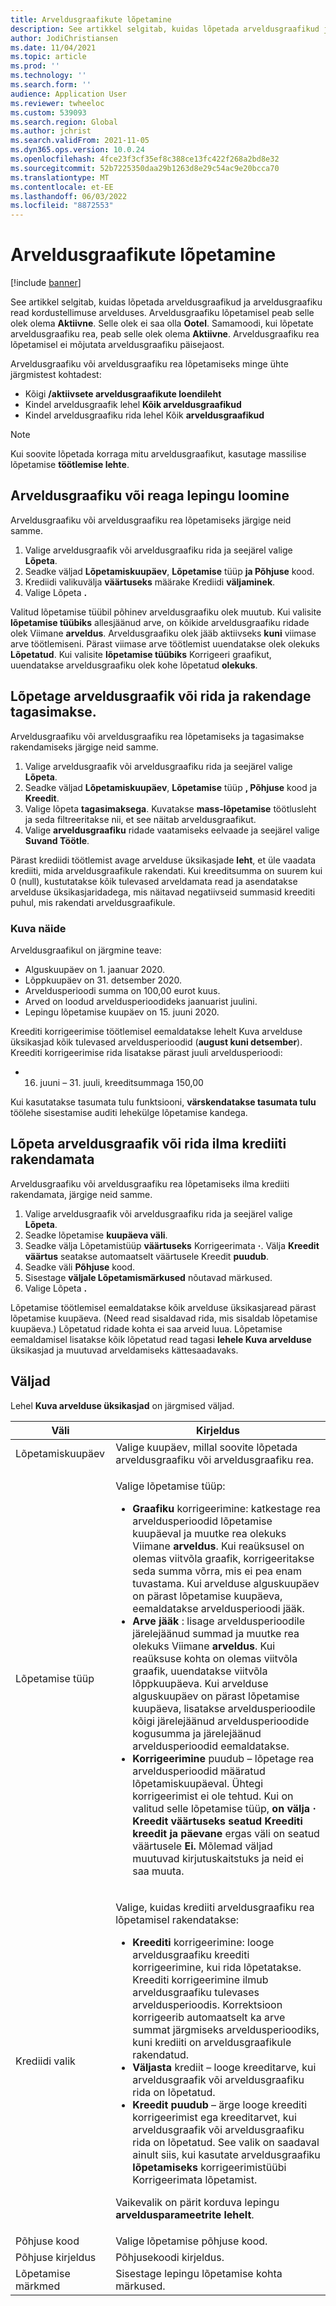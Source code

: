 ```yaml
---
title: Arveldusgraafikute lõpetamine
description: See artikkel selgitab, kuidas lõpetada arveldusgraafikud ja arveldusgraafiku read kordustellimuse arvelduses.
author: JodiChristiansen
ms.date: 11/04/2021
ms.topic: article
ms.prod: ''
ms.technology: ''
ms.search.form: ''
audience: Application User
ms.reviewer: twheeloc
ms.custom: 539093
ms.search.region: Global
ms.author: jchrist
ms.search.validFrom: 2021-11-05
ms.dyn365.ops.version: 10.0.24
ms.openlocfilehash: 4fce23f3cf35ef8c388ce13fc422f268a2bd8e32
ms.sourcegitcommit: 52b7225350daa29b1263d8e29c54ac9e20bcca70
ms.translationtype: MT
ms.contentlocale: et-EE
ms.lasthandoff: 06/03/2022
ms.locfileid: "8872553"
---
```

# <a name="terminate-billing-schedules"></a>Arveldusgraafikute lõpetamine

[!include [banner](../includes/banner.md)]

See artikkel selgitab, kuidas lõpetada arveldusgraafikud ja arveldusgraafiku read kordustellimuse arvelduses. Arveldusgraafiku lõpetamisel peab selle olek olema **Aktiivne**. Selle olek ei saa olla **Ootel**. Samamoodi, kui lõpetate arveldusgraafiku rea, peab selle olek olema **Aktiivne**. Arveldusgraafiku rea lõpetamisel ei mõjutata arveldusgraafiku päisejaost.

Arveldusgraafiku või arveldusgraafiku rea lõpetamiseks minge ühte järgmistest kohtadest:

- Kõigi **/aktiivsete arveldusgraafikute loendileht**
- Kindel arveldusgraafik lehel **Kõik arveldusgraafikud**
- Kindel arveldusgraafiku rida lehel Kõik **arveldusgraafikud**

> [!NOTE]
> Kui soovite lõpetada korraga mitu arveldusgraafikut, kasutage massilise lõpetamise **töötlemise lehte**.

## <a name="terminate-a-billing-schedule-or-line"></a>Arveldusgraafiku või reaga lepingu loomine

Arveldusgraafiku või arveldusgraafiku rea lõpetamiseks järgige neid samme.

1. Valige arveldusgraafik või arveldusgraafiku rida ja seejärel valige **Lõpeta**. 
2. Seadke väljad **Lõpetamiskuupäev**, **Lõpetamise** tüüp **ja Põhjuse** kood.
3. Krediidi valikuvälja **väärtuseks** määrake Krediidi **väljaminek**.
4. Valige Lõpeta **.**

Valitud lõpetamise tüübil põhinev arveldusgraafiku olek muutub. Kui valisite **lõpetamise tüübiks** allesjäänud arve, on kõikide arveldusgraafiku ridade olek Viimane **arveldus**. Arveldusgraafiku olek jääb aktiivseks **kuni** viimase arve töötlemiseni. Pärast viimase arve töötlemist uuendatakse olek olekuks **Lõpetatud**. Kui valisite **lõpetamise tüübiks** Korrigeeri graafikut, uuendatakse arveldusgraafiku olek kohe lõpetatud **olekuks**.

## <a name="terminate-a-billing-schedule-or-line-and-apply-a-refund"></a>Lõpetage arveldusgraafik või rida ja rakendage tagasimakse.

Arveldusgraafiku või arveldusgraafiku rea lõpetamiseks ja tagasimakse rakendamiseks järgige neid samme.

1. Valige arveldusgraafik või arveldusgraafiku rida ja seejärel valige **Lõpeta**.
2. Seadke väljad **Lõpetamiskuupäev**, **Lõpetamise** tüüp **, Põhjuse** kood ja **Kreedit**.
3. Valige lõpeta **tagasimaksega**. Kuvatakse **mass-lõpetamise** töötlusleht ja seda filtreeritakse nii, et see näitab arveldusgraafikut.
4. Valige **arveldusgraafiku** ridade vaatamiseks eelvaade ja seejärel valige **Suvand Töötle**.

Pärast krediidi töötlemist avage arvelduse üksikasjade **leht**, et üle vaadata krediiti, mida arveldusgraafikule rakendati. Kui kreeditsumma on suurem kui 0 (null), kustutatakse kõik tulevased arveldamata read ja asendatakse arvelduse üksikasjaridadega, mis näitavad negatiivseid summasid kreediti puhul, mis rakendati arveldusgraafikule.

### <a name="view-example"></a>Kuva näide

Arveldusgraafikul on järgmine teave:

- Alguskuupäev on 1. jaanuar 2020.
- Lõppkuupäev on 31. detsember 2020.
- Arveldusperioodi summa on 100,00 eurot kuus.
- Arved on loodud arveldusperioodideks jaanuarist juulini.
- Lepingu lõpetamise kuupäev on 15. juuni 2020.

Kreediti korrigeerimise töötlemisel eemaldatakse lehelt Kuva arvelduse üksikasjad kõik tulevased arveldusperioodid (**august kuni detsember**). Kreediti korrigeerimise rida lisatakse pärast juuli arveldusperioodi:

- 16. juuni – 31. juuli, kreeditsummaga 150,00

Kui kasutatakse tasumata tulu funktsiooni, **värskendatakse tasumata tulu** töölehe sisestamise auditi lehekülge lõpetamise kandega.

## <a name="terminate-a-billing-schedule-or-line-without-applying-a-credit"></a>Lõpeta arveldusgraafik või rida ilma krediiti rakendamata

Arveldusgraafiku või arveldusgraafiku rea lõpetamiseks ilma krediiti rakendamata, järgige neid samme.

1. Valige arveldusgraafik või arveldusgraafiku rida ja seejärel valige **Lõpeta**.
2. Seadke lõpetamise **kuupäeva väli**.
3. Seadke välja Lõpetamistüüp **väärtuseks** Korrigeerimata **·**. Välja **Kreedit väärtus** seatakse automaatselt väärtusele Kreedit **puudub**.
3. Seadke väli **Põhjuse** kood.
4. Sisestage **väljale Lõpetamismärkused** nõutavad märkused.
5. Valige Lõpeta **.** 

Lõpetamise töötlemisel eemaldatakse kõik arvelduse üksikasjaread pärast lõpetamise kuupäeva. (Need read sisaldavad rida, mis sisaldab lõpetamise kuupäeva.) Lõpetatud ridade kohta ei saa arveid luua. Lõpetamise eemaldamisel lisatakse kõik lõpetatud read tagasi **lehele Kuva arvelduse** üksikasjad ja muutuvad arveldamiseks kättesaadavaks.

## <a name="fields"></a>Väljad

Lehel **Kuva arvelduse üksikasjad** on järgmised väljad.

| Väli | Kirjeldus |
|-------|-------------| 
| Lõpetamiskuupäev | Valige kuupäev, millal soovite lõpetada arveldusgraafiku või arveldusgraafiku rea. |
| Lõpetamise tüüp | <p>Valige lõpetamise tüüp:</p><ul><li>**Graafiku** korrigeerimine: katkestage rea arveldusperioodid lõpetamise kuupäeval ja muutke rea olekuks Viimane **arveldus**. Kui reaüksusel on olemas viitvõla graafik, korrigeeritakse seda summa võrra, mis ei pea enam tuvastama. Kui arvelduse alguskuupäev on pärast lõpetamise kuupäeva, eemaldatakse arveldusperioodi jääk.</li><li>**Arve jääk** : lisage arveldusperioodile järelejäänud summad ja muutke rea olekuks Viimane **arveldus**. Kui reaüksuse kohta on olemas viitvõla graafik, uuendatakse viitvõla lõppkuupäeva. Kui arvelduse alguskuupäev on pärast lõpetamise kuupäeva, lisatakse arveldusperioodile kõigi järelejäänud arveldusperioodide kogusumma ja järelejäänud arveldusperioodid eemaldatakse.</li><li>**Korrigeerimine** puudub – lõpetage rea arveldusperioodid määratud lõpetamiskuupäeval. Ühtegi korrigeerimist ei ole tehtud. Kui on valitud selle lõpetamise tüüp, **on välja** **·** **Kreedit väärtuseks seatud Kreediti kreedit ja päevane** ergas väli on seatud väärtusele **Ei.** Mõlemad väljad muutuvad kirjutuskaitstuks ja neid ei saa muuta.</li></ul> |
| Krediidi valik | <p>Valige, kuidas krediiti arveldusgraafiku rea lõpetamisel rakendatakse:</p><ul><li>**Kreediti** korrigeerimine: looge arveldusgraafiku kreediti korrigeerimine, kui rida lõpetatakse. Kreediti korrigeerimine ilmub arveldusgraafiku tulevases arveldusperioodis. Korrektsioon korrigeerib automaatselt ka arve summat järgmiseks arveldusperioodiks, kuni krediiti on arveldusgraafikule rakendatud.</li><li>**Väljasta** krediit – looge kreeditarve, kui arveldusgraafik või arveldusgraafiku rida on lõpetatud.</li><li>**Kreedit puudub** – ärge looge kreediti korrigeerimist ega kreeditarvet, kui arveldusgraafik või arveldusgraafiku rida on lõpetatud. See valik on saadaval ainult siis, kui kasutate arveldusgraafiku **lõpetamiseks** korrigeerimistüübi Korrigeerimata lõpetamist.</li></ul><p>Vaikevalik on pärit korduva lepingu **arveldusparameetrite lehelt**.</p> |
| Põhjuse kood | Valige lõpetamise põhjuse kood. |
| Põhjuse kirjeldus | Põhjusekoodi kirjeldus. |
| Lõpetamise märkmed | Sisestage lepingu lõpetamise kohta märkused. |

<!--## Additional information-->
